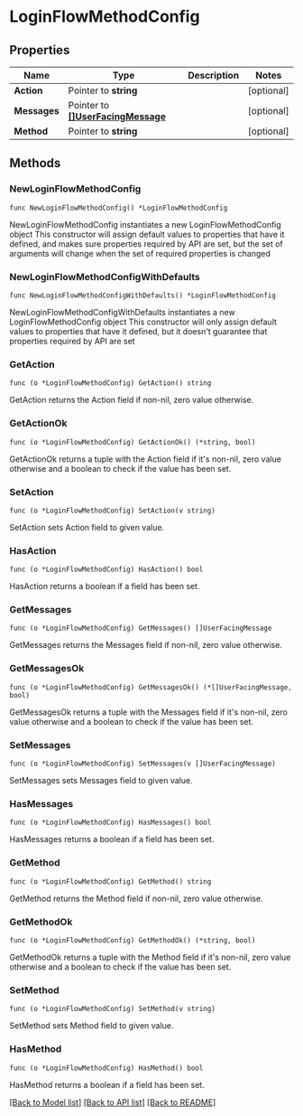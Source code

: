 # LoginFlowMethodConfig

## Properties

Name | Type | Description | Notes
------------ | ------------- | ------------- | -------------
**Action** | Pointer to **string** |  | [optional] 
**Messages** | Pointer to [**[]UserFacingMessage**](UserFacingMessage.md) |  | [optional] 
**Method** | Pointer to **string** |  | [optional] 

## Methods

### NewLoginFlowMethodConfig

`func NewLoginFlowMethodConfig() *LoginFlowMethodConfig`

NewLoginFlowMethodConfig instantiates a new LoginFlowMethodConfig object
This constructor will assign default values to properties that have it defined,
and makes sure properties required by API are set, but the set of arguments
will change when the set of required properties is changed

### NewLoginFlowMethodConfigWithDefaults

`func NewLoginFlowMethodConfigWithDefaults() *LoginFlowMethodConfig`

NewLoginFlowMethodConfigWithDefaults instantiates a new LoginFlowMethodConfig object
This constructor will only assign default values to properties that have it defined,
but it doesn't guarantee that properties required by API are set

### GetAction

`func (o *LoginFlowMethodConfig) GetAction() string`

GetAction returns the Action field if non-nil, zero value otherwise.

### GetActionOk

`func (o *LoginFlowMethodConfig) GetActionOk() (*string, bool)`

GetActionOk returns a tuple with the Action field if it's non-nil, zero value otherwise
and a boolean to check if the value has been set.

### SetAction

`func (o *LoginFlowMethodConfig) SetAction(v string)`

SetAction sets Action field to given value.

### HasAction

`func (o *LoginFlowMethodConfig) HasAction() bool`

HasAction returns a boolean if a field has been set.

### GetMessages

`func (o *LoginFlowMethodConfig) GetMessages() []UserFacingMessage`

GetMessages returns the Messages field if non-nil, zero value otherwise.

### GetMessagesOk

`func (o *LoginFlowMethodConfig) GetMessagesOk() (*[]UserFacingMessage, bool)`

GetMessagesOk returns a tuple with the Messages field if it's non-nil, zero value otherwise
and a boolean to check if the value has been set.

### SetMessages

`func (o *LoginFlowMethodConfig) SetMessages(v []UserFacingMessage)`

SetMessages sets Messages field to given value.

### HasMessages

`func (o *LoginFlowMethodConfig) HasMessages() bool`

HasMessages returns a boolean if a field has been set.

### GetMethod

`func (o *LoginFlowMethodConfig) GetMethod() string`

GetMethod returns the Method field if non-nil, zero value otherwise.

### GetMethodOk

`func (o *LoginFlowMethodConfig) GetMethodOk() (*string, bool)`

GetMethodOk returns a tuple with the Method field if it's non-nil, zero value otherwise
and a boolean to check if the value has been set.

### SetMethod

`func (o *LoginFlowMethodConfig) SetMethod(v string)`

SetMethod sets Method field to given value.

### HasMethod

`func (o *LoginFlowMethodConfig) HasMethod() bool`

HasMethod returns a boolean if a field has been set.


[[Back to Model list]](../README.md#documentation-for-models) [[Back to API list]](../README.md#documentation-for-api-endpoints) [[Back to README]](../README.md)


